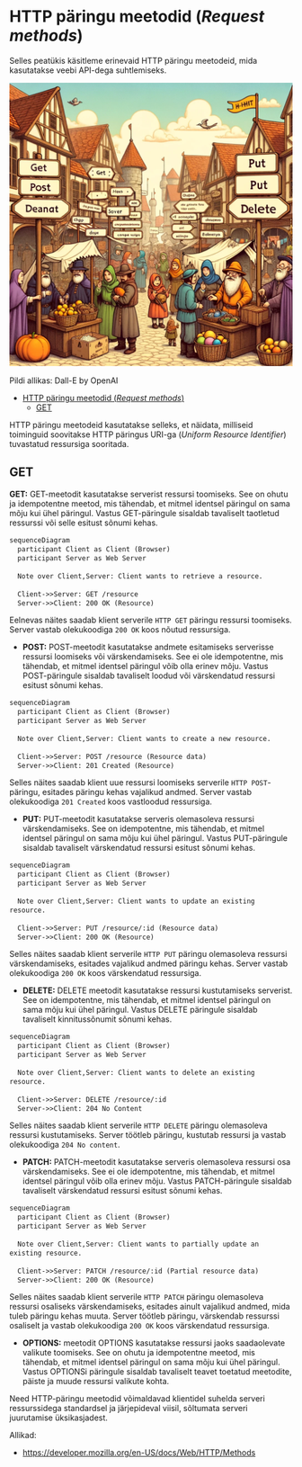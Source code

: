 # HTTP päringu meetodid (*Request methods*)

Selles peatükis käsitleme erinevaid HTTP päringu meetodeid, mida kasutatakse veebi API-dega suhtlemiseks.

![HTTP meetodid](HTTP-Methods.webp)

Pildi allikas: Dall-E by OpenAI

- [HTTP päringu meetodid (*Request methods*)](#http-päringu-meetodid-request-methods)
  - [GET](#get)


HTTP päringu meetodeid kasutatakse selleks, et näidata, milliseid toiminguid soovitakse HTTP päringus URI-ga (*Uniform Resource Identifier*) tuvastatud ressursiga sooritada.

## GET

**GET:** GET-meetodit kasutatakse serverist ressursi toomiseks. See on ohutu ja idempotentne meetod, mis tähendab, et mitmel identsel päringul on sama mõju kui ühel päringul. Vastus GET-päringule sisaldab tavaliselt taotletud ressurssi või selle esitust sõnumi kehas.

```mermaid
sequenceDiagram
  participant Client as Client (Browser)
  participant Server as Web Server

  Note over Client,Server: Client wants to retrieve a resource.

  Client->>Server: GET /resource
  Server->>Client: 200 OK (Resource)
```

Eelnevas näites saadab klient serverile `HTTP GET` päringu ressursi toomiseks. Server vastab olekukoodiga `200 OK` koos nõutud ressursiga.

- **POST:** POST-meetodit kasutatakse andmete esitamiseks serverisse ressursi loomiseks või värskendamiseks. See ei ole idempotentne, mis tähendab, et mitmel identsel päringul võib olla erinev mõju. Vastus POST-päringule sisaldab tavaliselt loodud või värskendatud ressursi esitust sõnumi kehas.

```mermaid
sequenceDiagram
  participant Client as Client (Browser)
  participant Server as Web Server

  Note over Client,Server: Client wants to create a new resource.

  Client->>Server: POST /resource (Resource data)
  Server->>Client: 201 Created (Resource)
```

Selles näites saadab klient uue ressursi loomiseks serverile `HTTP POST`-päringu, esitades päringu kehas vajalikud andmed. Server vastab olekukoodiga `201 Created` koos vastloodud ressursiga.

- **PUT:** PUT-meetodit kasutatakse serveris olemasoleva ressursi värskendamiseks. See on idempotentne, mis tähendab, et mitmel identsel päringul on sama mõju kui ühel päringul. Vastus PUT-päringule sisaldab tavaliselt värskendatud ressursi esitust sõnumi kehas.

```mermaid
sequenceDiagram
  participant Client as Client (Browser)
  participant Server as Web Server

  Note over Client,Server: Client wants to update an existing resource.

  Client->>Server: PUT /resource/:id (Resource data)
  Server->>Client: 200 OK (Resource)
```

Selles näites saadab klient serverile `HTTP PUT` päringu olemasoleva ressursi värskendamiseks, esitades vajalikud andmed päringu kehas. Server vastab olekukoodiga `200 OK` koos värskendatud ressursiga.

- **DELETE:** DELETE meetodit kasutatakse ressursi kustutamiseks serverist. See on idempotentne, mis tähendab, et mitmel identsel päringul on sama mõju kui ühel päringul. Vastus DELETE päringule sisaldab tavaliselt kinnitussõnumit sõnumi kehas.

```mermaid
sequenceDiagram
  participant Client as Client (Browser)
  participant Server as Web Server

  Note over Client,Server: Client wants to delete an existing resource.

  Client->>Server: DELETE /resource/:id
  Server->>Client: 204 No Content
```

Selles näites saadab klient serverile `HTTP DELETE` päringu olemasoleva ressursi kustutamiseks. Server töötleb päringu, kustutab ressursi ja vastab olekukoodiga `204 No content`.

- **PATCH:** PATCH-meetodit kasutatakse serveris olemasoleva ressursi osa värskendamiseks. See ei ole idempotentne, mis tähendab, et mitmel identsel päringul võib olla erinev mõju. Vastus PATCH-päringule sisaldab tavaliselt värskendatud ressursi esitust sõnumi kehas.

```mermaid
sequenceDiagram
  participant Client as Client (Browser)
  participant Server as Web Server

  Note over Client,Server: Client wants to partially update an existing resource.

  Client->>Server: PATCH /resource/:id (Partial resource data)
  Server->>Client: 200 OK (Resource)
```

Selles näites saadab klient serverile `HTTP PATCH` päringu olemasoleva ressursi osaliseks värskendamiseks, esitades ainult vajalikud andmed, mida tuleb päringu kehas muuta. Server töötleb päringu, värskendab ressurssi osaliselt ja vastab olekukoodiga `200 OK` koos värskendatud ressursiga.

- **OPTIONS:** meetodit OPTIONS kasutatakse ressursi jaoks saadaolevate valikute toomiseks. See on ohutu ja idempotentne meetod, mis tähendab, et mitmel identsel päringul on sama mõju kui ühel päringul. Vastus OPTIONSi päringule sisaldab tavaliselt teavet toetatud meetodite, päiste ja muude ressursi valikute kohta.

Need HTTP-päringu meetodid võimaldavad klientidel suhelda serveri ressurssidega standardsel ja järjepideval viisil, sõltumata serveri juurutamise üksikasjadest.

Allikad:

- <https://developer.mozilla.org/en-US/docs/Web/HTTP/Methods>
